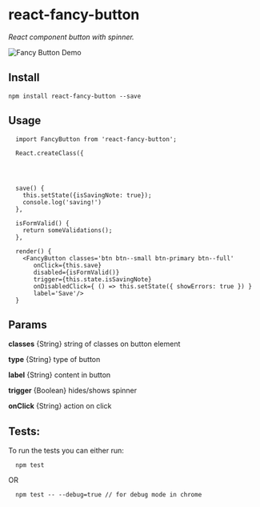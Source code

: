 # react-fancy-button

*React component button with spinner.*

![Fancy Button Demo](https://github.com/the-unsullied/react-fancy-button/blob/demo/fancybuttondemo.gif)


## Install
```
npm install react-fancy-button --save
```

## Usage
```
  import FancyButton from 'react-fancy-button';

  React.createClass({




  save() {
    this.setState({isSavingNote: true});
    console.log('saving!')
  },

  isFormValid() {
    return someValidations();
  },

  render() {
    <FancyButton classes='btn btn--small btn-primary btn--full'
       onClick={this.save}
       disabled={isFormValid()}
       trigger={this.state.isSavingNote}
       onDisabledClick={ () => this.setState({ showErrors: true }) }
       label='Save'/>
  }
```


## Params

**classes** {String}  string of classes on button element

**type** {String} type of button

**label** {String} content in button

**trigger** {Boolean} hides/shows spinner

**onClick** {String} action on click


## Tests:
To run the tests you can either run:
```
  npm test
```

OR

```
  npm test -- --debug=true // for debug mode in chrome
```
